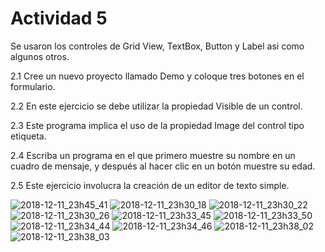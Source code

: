 # Actividad 5

Se usaron los controles de Grid View, TextBox, Button y Label asi como algunos otros.

2.1 Cree un nuevo proyecto llamado Demo y coloque tres botones en el formulario.

2.2 En este ejercicio se debe utilizar la propiedad Visible de un control. 

2.3 Este programa implica el uso de la propiedad Image del control tipo etiqueta.

2.4 Escriba un programa en el que primero muestre su nombre en un cuadro de mensaje, y después al hacer clic en un botón muestre su edad.

2.5 Este ejercicio involucra la creación de un editor de texto simple. 

![2018-12-11_23h45_41](https://user-images.githubusercontent.com/4912547/49851737-50ade080-fd9f-11e8-9569-6c9eb716e435.png)
![2018-12-11_23h30_18](https://user-images.githubusercontent.com/4912547/49851738-50ade080-fd9f-11e8-9dc2-ac48112ac21b.png)
![2018-12-11_23h30_22](https://user-images.githubusercontent.com/4912547/49851739-50ade080-fd9f-11e8-9481-9a66d27f0292.png)
![2018-12-11_23h30_26](https://user-images.githubusercontent.com/4912547/49851740-50ade080-fd9f-11e8-9880-35a5ea3effc6.png)
![2018-12-11_23h33_45](https://user-images.githubusercontent.com/4912547/49851741-51467700-fd9f-11e8-8b12-6c9cf5bdb495.png)
![2018-12-11_23h33_50](https://user-images.githubusercontent.com/4912547/49851743-51467700-fd9f-11e8-8b7d-88f5730cfcf3.png)
![2018-12-11_23h34_44](https://user-images.githubusercontent.com/4912547/49851744-51467700-fd9f-11e8-877a-6399b9642791.png)
![2018-12-11_23h34_46](https://user-images.githubusercontent.com/4912547/49851745-51467700-fd9f-11e8-83ab-4653d852c91d.png)
![2018-12-11_23h38_02](https://user-images.githubusercontent.com/4912547/49851747-51467700-fd9f-11e8-8690-05bba37d8c78.png)
![2018-12-11_23h38_03](https://user-images.githubusercontent.com/4912547/49851749-51467700-fd9f-11e8-94c8-39da5cdefae7.png)
